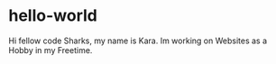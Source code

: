 # hello-world

Hi fellow code Sharks, my name is Kara. Im working on Websites as a Hobby in my Freetime.
